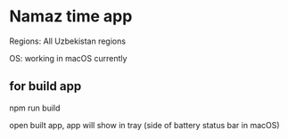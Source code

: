 # Namaz time app

Regions: 
All Uzbekistan regions

OS: 
working in macOS currently


## for build app
npm run build

open built app, app will show in tray (side of battery status bar in macOS)
